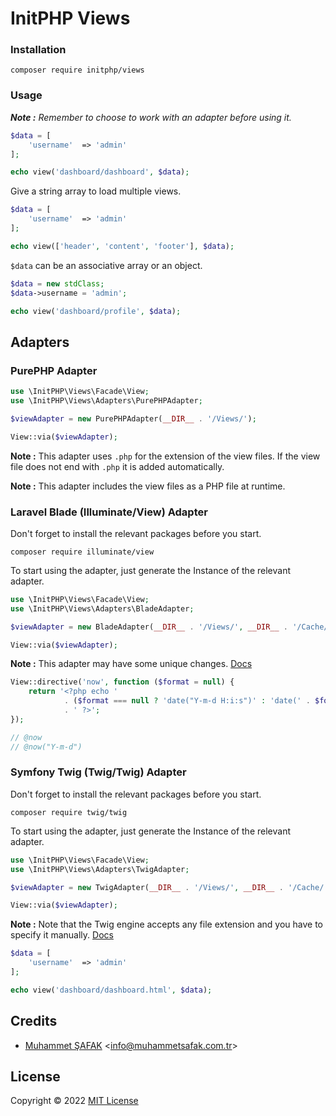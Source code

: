 # InitPHP Views


### Installation

```
composer require initphp/views
```

### Usage

_**Note :** Remember to choose to work with an adapter before using it._

```php
$data = [
    'username'  => 'admin'
];

echo view('dashboard/dashboard', $data);
```

Give a string array to load multiple views.

```php
$data = [
    'username'  => 'admin'
];

echo view(['header', 'content', 'footer'], $data);
```

`$data` can be an associative array or an object.

```php
$data = new stdClass;
$data->username = 'admin';

echo view('dashboard/profile', $data);
```

## Adapters

### PurePHP Adapter

```php
use \InitPHP\Views\Facade\View;
use \InitPHP\Views\Adapters\PurePHPAdapter;

$viewAdapter = new PurePHPAdapter(__DIR__ . '/Views/');

View::via($viewAdapter);
```

__Note :__ This adapter uses `.php` for the extension of the view files. If the view file does not end with `.php` it is added automatically.

__Note :__ This adapter includes the view files as a PHP file at runtime.

### Laravel Blade (Illuminate/View) Adapter

Don't forget to install the relevant packages before you start.

```
composer require illuminate/view
```

To start using the adapter, just generate the Instance of the relevant adapter.

```php
use \InitPHP\Views\Facade\View;
use \InitPHP\Views\Adapters\BladeAdapter;

$viewAdapter = new BladeAdapter(__DIR__ . '/Views/', __DIR__ . '/Cache/');

View::via($viewAdapter);
```

__Note :__ This adapter may have some unique changes. [Docs](https://laravel.com/docs/9.x/blade)

```php
View::directive('now', function ($format = null) {
    return '<?php echo '
            . ($format === null ? 'date("Y-m-d H:i:s")' : 'date(' . $format . ')')
            . ' ?>';
});

// @now
// @now("Y-m-d")
```

### Symfony Twig (Twig/Twig) Adapter

Don't forget to install the relevant packages before you start.

```
composer require twig/twig
```

To start using the adapter, just generate the Instance of the relevant adapter.

```php
use \InitPHP\Views\Facade\View;
use \InitPHP\Views\Adapters\TwigAdapter;

$viewAdapter = new TwigAdapter(__DIR__ . '/Views/', __DIR__ . '/Cache/');

View::via($viewAdapter);
```

__Note :__ Note that the Twig engine accepts any file extension and you have to specify it manually. [Docs](https://twig.symfony.com/doc/3.x/templates.html)

```php
$data = [
    'username'  => 'admin'
];

echo view('dashboard/dashboard.html', $data);
```

## Credits

- [Muhammet ŞAFAK](https://www.muhammetsafak.com.tr) <<info@muhammetsafak.com.tr>>

## License

Copyright &copy; 2022 [MIT License](./LICENSE)
